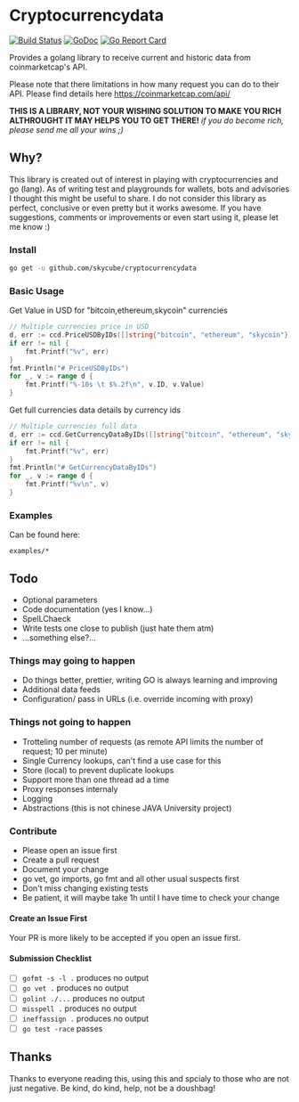 # Cryptocurrencydata
[![Build Status](https://travis-ci.org/skycube/cryptocurrencydata.svg?branch=develop)](https://travis-ci.org/skycube/cryptocurrencydata)
[![GoDoc](https://godoc.org/github.com/skycube/cryptocurrencydata?status.svg)](https://godoc.org/github.com/skycube/cryptocurrencydata)
[![Go Report Card](https://goreportcard.com/badge/github.com/skycube/cryptocurrencydata)](https://goreportcard.com/report/github.com/skycube/cryptocurrencydata)

Provides a golang library to receive current and historic data 
from coinmarketcap's API.

Please note that there limitations in how many request you can do
to their API. Please find details here https://coinmarketcap.com/api/

**THIS IS A LIBRARY, NOT YOUR WISHING SOLUTION TO MAKE YOU RICH ALTHROUGHT IT MAY HELPS YOU TO GET THERE!**
_if you do become rich, please send me all your wins ;)_

## Why?
This library is created out of interest in playing with cryptocurrencies and
go (lang). As of writing test and playgrounds for wallets, bots and advisories
I thought this might be useful to share.
I do not consider this library as perfect, conclusive or even pretty but it works awesome.
If you have suggestions, comments or improvements or even start using it, please let me know :)

### Install
```bash
go get -u github.com/skycube/cryptocurrencydata
```

### Basic Usage

Get Value in USD for "bitcoin,ethereum,skycoin" currencies
```go
// Multiple currencies price in USD
d, err := ccd.PriceUSDByIDs([]string{"bitcoin", "ethereum", "skycoin"})
if err != nil {
    fmt.Printf("%v", err)
}
fmt.Println("# PriceUSDByIDs")
for _, v := range d {
    fmt.Printf("%-10s \t $%.2f\n", v.ID, v.Value)
}
```

Get full currencies data details by currency ids
```go
// Multiple currencies full data
d, err := ccd.GetCurrencyDataByIDs([]string{"bitcoin", "ethereum", "skycoin"})
if err != nil {
    fmt.Printf("%v", err)
}
fmt.Println("# GetCurrencyDataByIDs")
for _, v := range d {
    fmt.Printf("%v\n", v)
}
```

### Examples

Can be found here:
 
```examples/*```

## Todo
* Optional parameters
* Code documentation (yes I know...)
* SpelLChaeck
* Write tests one close to publish (just hate them atm)
* ...something else?...

### Things may going to happen
* Do things better, prettier, writing GO is always learning and improving
* Additional data feeds
* Configuration/ pass in URLs (i.e. override incoming with proxy)

### Things not going to happen
* Trotteling number of requests
(as remote API limits the number of request;  10 per minute)
* Single Currency lookups, can't find a use case for this
* Store (local) to prevent duplicate lookups
* Support more than one thread ad a time
* Proxy responses internaly
* Logging
* Abstractions (this is not chinese JAVA University project)

### Contribute
* Please open an issue first
* Create a pull request
* Document your change
* go vet, go imports, go fmt and all other usual suspects first
* Don't miss changing existing tests
* Be patient, it will maybe take 1h until I have time to check your change

#### Create an Issue First

Your PR is more likely to be accepted if you open an issue first.

#### Submission Checklist

- [ ] `gofmt -s -l .` produces no output
- [ ] `go vet .` produces no output
- [ ] `golint ./...` produces no output
- [ ] `misspell .` produces no output
- [ ] `ineffassign .` produces no output
- [ ] `go test -race` passes

## Thanks
Thanks to everyone reading this, using this and spcialy to those who are 
not just negative.
Be kind, do kind, help, not be a doushbag!